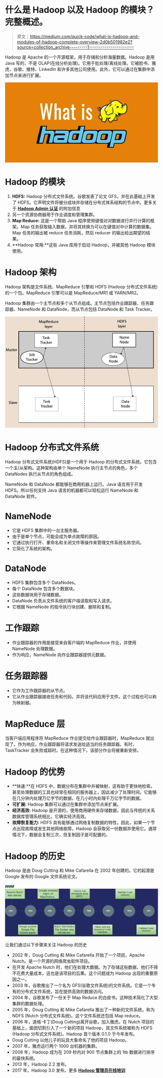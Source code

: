 # 什么是 Hadoop 以及 Hadoop 的模块？完整概述。

> 原文：<https://medium.com/quick-code/what-is-hadoop-and-modules-of-hadoop-complete-overview-2d0b501982e2?source=collection_archive---------1----------------------->

Hadoop 是 Apache 的一个开源框架，用于存储和分析海量数据。Hadoop 是用 Java 写的，不是 OLAP(在线分析处理)。它用于批处理/离线处理。它被脸书、雅虎、谷歌、推特、LinkedIn 和许多其他公司使用。此外，它可以通过在集群中添加节点来进行扩展。

![](img/21847ef5ea1e22fc373c2c762ecf98be.png)

# Hadoop 的模块

1.  **HDFS:** Hadoop 分布式文件系统。谷歌发表了论文 GFS，并在此基础上开发了 HDFS。它声明文件将被分成块并存储在分布式体系结构的节点中。更多关于 [**Hadoop Admin 认证**](https://onlineitguru.com/hadoop-online-training-placement.html) 的附加信息
2.  另一个资源协商器用于作业调度和管理集群。
3.  **Map Reduce:** 这是一个帮助 Java 程序使用键值对对数据进行并行计算的框架。Map 任务获取输入数据，并将其转换为可以在键值对中计算的数据集。Map 任务的输出被 reduce 任务消耗，然后 reducer 的输出给出期望的结果。
4.  **Hadoop 常用:**这些 Java 库用于启动 Hadoop，并被其他 Hadoop 模块使用。

# Hadoop 架构

Hadoop 架构是文件系统、MapReduce 引擎和 HDFS (Hadoop 分布式文件系统)的一个包。MapReduce 引擎可以是 MapReduce/MR1 或 YARN/MR2。

Hadoop 集群由一个主节点和多个从节点组成。主节点包括作业跟踪器、任务跟踪器、NameNode 和 DataNode，而从节点包括 DataNode 和 Task Tracker。

![](img/34e8e091b20a5d27dfdbb7d852274c16.png)

# Hadoop 分布式文件系统

Hadoop 分布式文件系统(HDFS)是一个用于 Hadoop 的分布式文件系统。它包含一个主/从架构。这种架构由单个 NameNode 执行主节点的角色，多个 DataNodes 执行从节点的角色组成。

NameNode 和 DataNode 都能够在商用机器上运行。Java 语言用于开发 HDFS。所以任何支持 Java 语言的机器都可以轻松运行 NameNode 和 DataNode 软件。

# NameNode

*   它是 HDFS 集群中的一台主服务器。
*   由于是单个节点，可能会成为单点故障的原因。
*   它通过执行打开、重命名和关闭文件等操作来管理文件系统名称空间。
*   它简化了系统的架构。

# DataNode

*   HDFS 集群包含多个 DataNodes。
*   每个 DataNode 包含多个数据块。
*   这些数据块用于存储数据。
*   DataNode 负责从文件系统的客户端读取和写入请求。
*   它根据 NameNode 的指令执行块创建、删除和复制。

# 工作跟踪

*   作业跟踪器的作用是接受来自客户端的 MapReduce 作业，并使用 NameNode 处理数据。
*   作为响应，NameNode 向作业跟踪器提供元数据。

# 任务跟踪器

*   它作为工作跟踪器的从节点。
*   它从作业跟踪器接收任务和代码，并将该代码应用于文件。这个过程也可以称为映射器。

# MapReduce 层

当客户端应用程序将 MapReduce 作业提交给作业跟踪器时，MapReduce 就出现了。作为响应，作业跟踪器将请求发送给适当的任务跟踪器。有时，TaskTracker 会失败或超时。在这种情况下，该部分作业将被重新安排。

# Hadoop 的优势

*   **快速:**在 HDFS 中，数据分布在集群中并被映射，这有助于更快地检索。甚至处理数据的工具也经常在相同的服务器上，因此减少了处理时间。它能够在几分钟内处理万亿字节的数据，在几小时内处理千万亿字节的数据。
*   **可扩展:** Hadoop 集群可以通过在集群中添加节点来扩展。
*   **经济高效:** Hadoop 是开源的，使用商用硬件来存储数据，因此与传统的关系数据库管理系统相比，它确实经济高效。
*   **故障恢复能力:** HDFS 具有能够通过网络复制数据的特性，因此，如果一个节点出现故障或发生其他网络故障，Hadoop 会获取另一份数据并使用它。通常情况下，数据会复制三次，但复制因子是可配置的。

# Hadoop 的历史

Hadoop 是由 Doug Cutting 和 Mike Cafarella 在 2002 年创建的。它的起源是 Google 发布的 Google 文件系统论文。

![](img/24021225d6e593236059f5d1fd30498f.png)![](img/2d18cc589b8d69b428c2719c07a185b3.png)

让我们通过以下步骤来关注 Hadoop 的历史

*   2002 年，Doug Cutting 和 Mike Cafarella 开始了一个项目，Apache Nutch。是一个开源的网络爬虫软件项目。
*   在开发 Apache Nutch 时，他们在处理大数据。为了存储这些数据，他们不得不花费大量成本，这也是该项目的后果。这个问题成为 Hadoop 出现的重要原因之一。
*   2003 年，谷歌推出了一个名为 GFS(谷歌文件系统)的文件系统。它是一个专有的分布式文件系统，旨在提供高效的数据访问。
*   2004 年，谷歌发布了一份关于 Map Reduce 的白皮书。这种技术简化了大型集群的数据处理。
*   2005 年，Doug Cutting 和 Mike Cafarella 推出了一种新的文件系统，称为 NDFS (Nutch 分布式文件系统)。这个文件系统还包括 Map reduce。
*   2006 年，道格·卡丁(Doug Cutting)离开谷歌，加入雅虎。在 Nutch 项目的基础上，面团切割引入了一个新的项目 Hadoop，其文件系统被称为 HDFS (Hadoop 分布式文件系统)。Hadoop 首个版本 0.1.0 于今年发布。
*   Doug Cutting 以他儿子的玩具大象命名了他的项目 Hadoop。
*   2007 年，雅虎运行两个 1000 台机器的集群。
*   2008 年，Hadoop 成为在 209 秒内对 900 节点集群上的 1tb 数据进行排序的最快系统。
*   2013 年，Hadoop 2.2 发布。
*   2017 年，Hadoop 3.0 发布。更多 [**Hadoop 管理员在线培训**](https://onlineitguru.com/hadoop-online-training-placement.html)